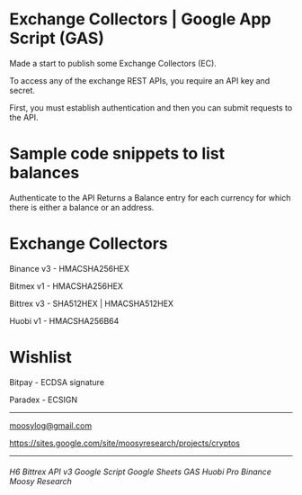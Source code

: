 # Exchange Collectors | Google App Script (GAS)

Made a start to publish some Exchange Collectors (EC).

To access any of the exchange REST APIs, you require an API key and secret.

First, you must establish authentication and then you can submit requests to the API.

# Sample code snippets to list balances
Authenticate to the API 
Returns a Balance entry for each currency for which there is either a balance or an address.

# Exchange Collectors
Binance v3 - HMACSHA256HEX

Bitmex v1 - HMACSHA256HEX

Bittrex v3 - SHA512HEX | HMACSHA512HEX

Huobi v1 - HMACSHA256B64


# Wishlist 
Bitpay - ECDSA signature 

Paradex - ECSIGN 




***
moosylog@gmail.com

https://sites.google.com/site/moosyresearch/projects/cryptos

***

###### H6 Bittrex API v3 Google Script Google Sheets GAS Huobi Pro Binance Moosy Research
